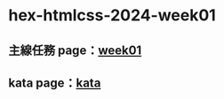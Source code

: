 # hex-htmlcss-2024-week01


## 主線任務 page：[week01](https://hokou.github.io/hex-htmlcss-2024-wk1/)


## kata page：[kata](https://hokou.github.io/hex-htmlcss-2024-wk1/kata.html)

